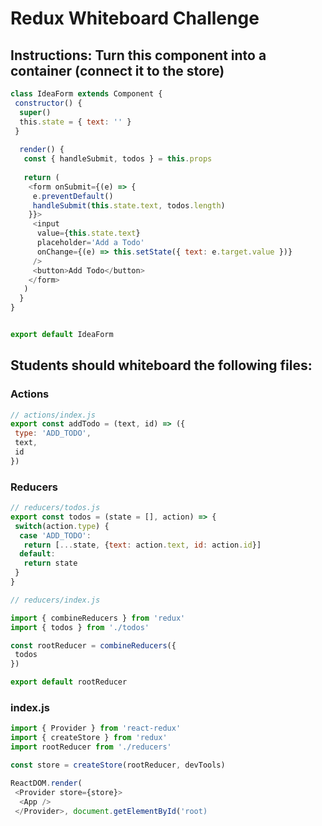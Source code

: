 # Redux Whiteboard Challenge

## Instructions: Turn this component into a container (connect it to the store)

```js
class IdeaForm extends Component {
 constructor() {
  super()
  this.state = { text: '' }
 }
  
  render() {
   const { handleSubmit, todos } = this.props
   
   return (
    <form onSubmit={(e) => {
     e.preventDefault()
     handleSubmit(this.state.text, todos.length)
    }}>
     <input 
      value={this.state.text}
      placeholder='Add a Todo'
      onChange={(e) => this.setState({ text: e.target.value })}
     />
     <button>Add Todo</button>
    </form>
   ) 
  }
}


export default IdeaForm
```

## Students should whiteboard the following files:

### Actions

```js
// actions/index.js
export const addTodo = (text, id) => ({
 type: 'ADD_TODO',
 text,
 id
})
```

### Reducers

```js
// reducers/todos.js
export const todos = (state = [], action) => {
 switch(action.type) {
  case 'ADD_TODO':
   return [...state, {text: action.text, id: action.id}]
  default:
   return state
 }
}
```

```js
// reducers/index.js

import { combineReducers } from 'redux'
import { todos } from './todos'

const rootReducer = combineReducers({
 todos
})

export default rootReducer
```

### index.js

```js
import { Provider } from 'react-redux'
import { createStore } from 'redux'
import rootReducer from './reducers'

const store = createStore(rootReducer, devTools)

ReactDOM.render(
 <Provider store={store}>
  <App />
 </Provider>, document.getElementById('root)
```
